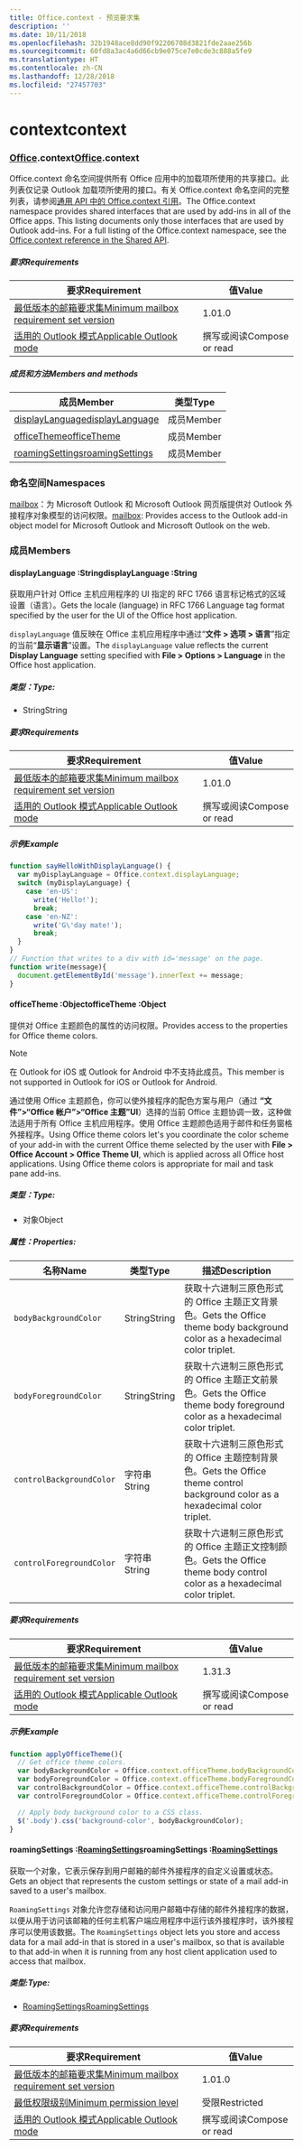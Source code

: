 ```yaml
---
title: Office.context - 预览要求集
description: ''
ms.date: 10/11/2018
ms.openlocfilehash: 32b1948ace8dd90f92206708d3821fde2aae256b
ms.sourcegitcommit: 60fd8a3ac4a6d66cb9e075ce7e0cde3c888a5fe9
ms.translationtype: HT
ms.contentlocale: zh-CN
ms.lasthandoff: 12/28/2018
ms.locfileid: "27457703"
---
```

# <a name="context"></a><span data-ttu-id="051f7-102">context</span><span class="sxs-lookup"><span data-stu-id="051f7-102">context</span></span>

### <a name="officeofficemdcontext"></a><span data-ttu-id="051f7-103">[Office](Office.md).context</span><span class="sxs-lookup"><span data-stu-id="051f7-103">[Office](Office.md).context</span></span>

<span data-ttu-id="051f7-p101">Office.context 命名空间提供所有 Office 应用中的加载项所使用的共享接口。此列表仅记录 Outlook 加载项所使用的接口。有关 Office.context 命名空间的完整列表，请参阅[通用 API 中的 Office.context 引用](/javascript/api/office/office.context)。</span><span class="sxs-lookup"><span data-stu-id="051f7-p101">The Office.context namespace provides shared interfaces that are used by add-ins in all of the Office apps. This listing documents only those interfaces that are used by Outlook add-ins. For a full listing of the Office.context namespace, see the [Office.context reference in the Shared API](/javascript/api/office/office.context).</span></span>

##### <a name="requirements"></a><span data-ttu-id="051f7-106">要求</span><span class="sxs-lookup"><span data-stu-id="051f7-106">Requirements</span></span>

|<span data-ttu-id="051f7-107">要求</span><span class="sxs-lookup"><span data-stu-id="051f7-107">Requirement</span></span>| <span data-ttu-id="051f7-108">值</span><span class="sxs-lookup"><span data-stu-id="051f7-108">Value</span></span>|
|---|---|
|[<span data-ttu-id="051f7-109">最低版本的邮箱要求集</span><span class="sxs-lookup"><span data-stu-id="051f7-109">Minimum mailbox requirement set version</span></span>](/office/dev/add-ins/reference/requirement-sets/outlook-api-requirement-sets)| <span data-ttu-id="051f7-110">1.0</span><span class="sxs-lookup"><span data-stu-id="051f7-110">1.0</span></span>|
|[<span data-ttu-id="051f7-111">适用的 Outlook 模式</span><span class="sxs-lookup"><span data-stu-id="051f7-111">Applicable Outlook mode</span></span>](https://docs.microsoft.com/outlook/add-ins/#extension-points)| <span data-ttu-id="051f7-112">撰写或阅读</span><span class="sxs-lookup"><span data-stu-id="051f7-112">Compose or read</span></span>|

##### <a name="members-and-methods"></a><span data-ttu-id="051f7-113">成员和方法</span><span class="sxs-lookup"><span data-stu-id="051f7-113">Members and methods</span></span>

| <span data-ttu-id="051f7-114">成员</span><span class="sxs-lookup"><span data-stu-id="051f7-114">Member</span></span> | <span data-ttu-id="051f7-115">类型</span><span class="sxs-lookup"><span data-stu-id="051f7-115">Type</span></span> |
|--------|------|
| [<span data-ttu-id="051f7-116">displayLanguage</span><span class="sxs-lookup"><span data-stu-id="051f7-116">displayLanguage</span></span>](#displaylanguage-string) | <span data-ttu-id="051f7-117">成员</span><span class="sxs-lookup"><span data-stu-id="051f7-117">Member</span></span> |
| [<span data-ttu-id="051f7-118">officeTheme</span><span class="sxs-lookup"><span data-stu-id="051f7-118">officeTheme</span></span>](#officetheme-object) | <span data-ttu-id="051f7-119">成员</span><span class="sxs-lookup"><span data-stu-id="051f7-119">Member</span></span> |
| [<span data-ttu-id="051f7-120">roamingSettings</span><span class="sxs-lookup"><span data-stu-id="051f7-120">roamingSettings</span></span>](#roamingsettings-roamingsettingsjavascriptapioutlookofficeroamingsettings) | <span data-ttu-id="051f7-121">成员</span><span class="sxs-lookup"><span data-stu-id="051f7-121">Member</span></span> |

### <a name="namespaces"></a><span data-ttu-id="051f7-122">命名空间</span><span class="sxs-lookup"><span data-stu-id="051f7-122">Namespaces</span></span>

<span data-ttu-id="051f7-123">[mailbox](office.context.mailbox.md)：为 Microsoft Outlook 和 Microsoft Outlook 网页版提供对 Outlook 外接程序对象模型的访问权限。</span><span class="sxs-lookup"><span data-stu-id="051f7-123">[mailbox](office.context.mailbox.md): Provides access to the Outlook add-in object model for Microsoft Outlook and Microsoft Outlook on the web.</span></span>

### <a name="members"></a><span data-ttu-id="051f7-124">成员</span><span class="sxs-lookup"><span data-stu-id="051f7-124">Members</span></span>

####  <a name="displaylanguage-string"></a><span data-ttu-id="051f7-125">displayLanguage :String</span><span class="sxs-lookup"><span data-stu-id="051f7-125">displayLanguage :String</span></span>

<span data-ttu-id="051f7-126">获取用户针对 Office 主机应用程序的 UI 指定的 RFC 1766 语言标记格式的区域设置（语言）。</span><span class="sxs-lookup"><span data-stu-id="051f7-126">Gets the locale (language) in RFC 1766 Language tag format specified by the user for the UI of the Office host application.</span></span>

<span data-ttu-id="051f7-127">`displayLanguage` 值反映在 Office 主机应用程序中通过“**文件 > 选项 > 语言**”指定的当前“**显示语言**”设置。</span><span class="sxs-lookup"><span data-stu-id="051f7-127">The `displayLanguage` value reflects the current **Display Language** setting specified with **File > Options > Language** in the Office host application.</span></span>

##### <a name="type"></a><span data-ttu-id="051f7-128">类型：</span><span class="sxs-lookup"><span data-stu-id="051f7-128">Type:</span></span>

*   <span data-ttu-id="051f7-129">String</span><span class="sxs-lookup"><span data-stu-id="051f7-129">String</span></span>

##### <a name="requirements"></a><span data-ttu-id="051f7-130">要求</span><span class="sxs-lookup"><span data-stu-id="051f7-130">Requirements</span></span>

|<span data-ttu-id="051f7-131">要求</span><span class="sxs-lookup"><span data-stu-id="051f7-131">Requirement</span></span>| <span data-ttu-id="051f7-132">值</span><span class="sxs-lookup"><span data-stu-id="051f7-132">Value</span></span>|
|---|---|
|[<span data-ttu-id="051f7-133">最低版本的邮箱要求集</span><span class="sxs-lookup"><span data-stu-id="051f7-133">Minimum mailbox requirement set version</span></span>](/office/dev/add-ins/reference/requirement-sets/outlook-api-requirement-sets)| <span data-ttu-id="051f7-134">1.0</span><span class="sxs-lookup"><span data-stu-id="051f7-134">1.0</span></span>|
|[<span data-ttu-id="051f7-135">适用的 Outlook 模式</span><span class="sxs-lookup"><span data-stu-id="051f7-135">Applicable Outlook mode</span></span>](https://docs.microsoft.com/outlook/add-ins/#extension-points)| <span data-ttu-id="051f7-136">撰写或阅读</span><span class="sxs-lookup"><span data-stu-id="051f7-136">Compose or read</span></span>|

##### <a name="example"></a><span data-ttu-id="051f7-137">示例</span><span class="sxs-lookup"><span data-stu-id="051f7-137">Example</span></span>

```js
function sayHelloWithDisplayLanguage() {
  var myDisplayLanguage = Office.context.displayLanguage;
  switch (myDisplayLanguage) {
    case 'en-US':
      write('Hello!');
      break;
    case 'en-NZ':
      write('G\'day mate!');
      break;
  }
}
// Function that writes to a div with id='message' on the page.
function write(message){
  document.getElementById('message').innerText += message;
}
```

####  <a name="officetheme-object"></a><span data-ttu-id="051f7-138">officeTheme :Object</span><span class="sxs-lookup"><span data-stu-id="051f7-138">officeTheme :Object</span></span>

<span data-ttu-id="051f7-139">提供对 Office 主题颜色的属性的访问权限。</span><span class="sxs-lookup"><span data-stu-id="051f7-139">Provides access to the properties for Office theme colors.</span></span>

> [!NOTE]
> <span data-ttu-id="051f7-140">在 Outlook for iOS 或 Outlook for Android 中不支持此成员。</span><span class="sxs-lookup"><span data-stu-id="051f7-140">This member is not supported in Outlook for iOS or Outlook for Android.</span></span>

<span data-ttu-id="051f7-p102">通过使用 Office 主题颜色，你可以使外接程序的配色方案与用户（通过 **“文件”>“Office 帐户”>“Office 主题”UI**）选择的当前 Office 主题协调一致，这种做法适用于所有 Office 主机应用程序。使用 Office 主题颜色适用于邮件和任务窗格外接程序。</span><span class="sxs-lookup"><span data-stu-id="051f7-p102">Using Office theme colors let's you coordinate the color scheme of your add-in with the current Office theme selected by the user with **File > Office Account > Office Theme UI**, which is applied across all Office host applications. Using Office theme colors is appropriate for mail and task pane add-ins.</span></span>

##### <a name="type"></a><span data-ttu-id="051f7-143">类型：</span><span class="sxs-lookup"><span data-stu-id="051f7-143">Type:</span></span>

*   <span data-ttu-id="051f7-144">对象</span><span class="sxs-lookup"><span data-stu-id="051f7-144">Object</span></span>

##### <a name="properties"></a><span data-ttu-id="051f7-145">属性：</span><span class="sxs-lookup"><span data-stu-id="051f7-145">Properties:</span></span>

|<span data-ttu-id="051f7-146">名称</span><span class="sxs-lookup"><span data-stu-id="051f7-146">Name</span></span>| <span data-ttu-id="051f7-147">类型</span><span class="sxs-lookup"><span data-stu-id="051f7-147">Type</span></span>| <span data-ttu-id="051f7-148">描述</span><span class="sxs-lookup"><span data-stu-id="051f7-148">Description</span></span>|
|---|---|---|
|`bodyBackgroundColor`| <span data-ttu-id="051f7-149">String</span><span class="sxs-lookup"><span data-stu-id="051f7-149">String</span></span>|<span data-ttu-id="051f7-150">获取十六进制三原色形式的 Office 主题正文背景色。</span><span class="sxs-lookup"><span data-stu-id="051f7-150">Gets the Office theme body background color as a hexadecimal color triplet.</span></span>|
|`bodyForegroundColor`| <span data-ttu-id="051f7-151">String</span><span class="sxs-lookup"><span data-stu-id="051f7-151">String</span></span>|<span data-ttu-id="051f7-152">获取十六进制三原色形式的 Office 主题正文前景色。</span><span class="sxs-lookup"><span data-stu-id="051f7-152">Gets the Office theme body foreground color as a hexadecimal color triplet.</span></span>|
|`controlBackgroundColor`| <span data-ttu-id="051f7-153">字符串</span><span class="sxs-lookup"><span data-stu-id="051f7-153">String</span></span>|<span data-ttu-id="051f7-154">获取十六进制三原色形式的 Office 主题控制背景色。</span><span class="sxs-lookup"><span data-stu-id="051f7-154">Gets the Office theme control background color as a hexadecimal color triplet.</span></span>|
|`controlForegroundColor`| <span data-ttu-id="051f7-155">字符串</span><span class="sxs-lookup"><span data-stu-id="051f7-155">String</span></span>|<span data-ttu-id="051f7-156">获取十六进制三原色形式的 Office 主题正文控制颜色。</span><span class="sxs-lookup"><span data-stu-id="051f7-156">Gets the Office theme body control color as a hexadecimal color triplet.</span></span>|

##### <a name="requirements"></a><span data-ttu-id="051f7-157">要求</span><span class="sxs-lookup"><span data-stu-id="051f7-157">Requirements</span></span>

|<span data-ttu-id="051f7-158">要求</span><span class="sxs-lookup"><span data-stu-id="051f7-158">Requirement</span></span>| <span data-ttu-id="051f7-159">值</span><span class="sxs-lookup"><span data-stu-id="051f7-159">Value</span></span>|
|---|---|
|[<span data-ttu-id="051f7-160">最低版本的邮箱要求集</span><span class="sxs-lookup"><span data-stu-id="051f7-160">Minimum mailbox requirement set version</span></span>](/office/dev/add-ins/reference/requirement-sets/outlook-api-requirement-sets)| <span data-ttu-id="051f7-161">1.3</span><span class="sxs-lookup"><span data-stu-id="051f7-161">1.3</span></span>|
|[<span data-ttu-id="051f7-162">适用的 Outlook 模式</span><span class="sxs-lookup"><span data-stu-id="051f7-162">Applicable Outlook mode</span></span>](https://docs.microsoft.com/outlook/add-ins/#extension-points)| <span data-ttu-id="051f7-163">撰写或阅读</span><span class="sxs-lookup"><span data-stu-id="051f7-163">Compose or read</span></span>|

##### <a name="example"></a><span data-ttu-id="051f7-164">示例</span><span class="sxs-lookup"><span data-stu-id="051f7-164">Example</span></span>

```js
function applyOfficeTheme(){
  // Get office theme colors.
  var bodyBackgroundColor = Office.context.officeTheme.bodyBackgroundColor;
  var bodyForegroundColor = Office.context.officeTheme.bodyForegroundColor;
  var controlBackgroundColor = Office.context.officeTheme.controlBackgroundColor
  var controlForegroundColor = Office.context.officeTheme.controlForegroundColor;

  // Apply body background color to a CSS class.
  $('.body').css('background-color', bodyBackgroundColor);
}
```

####  <a name="roamingsettings-roamingsettingsjavascriptapioutlookofficeroamingsettings"></a><span data-ttu-id="051f7-165">roamingSettings :[RoamingSettings](/javascript/api/outlook/office.RoamingSettings)</span><span class="sxs-lookup"><span data-stu-id="051f7-165">roamingSettings :[RoamingSettings](/javascript/api/outlook/office.RoamingSettings)</span></span>

<span data-ttu-id="051f7-166">获取一个对象，它表示保存到用户邮箱的邮件外接程序的自定义设置或状态。</span><span class="sxs-lookup"><span data-stu-id="051f7-166">Gets an object that represents the custom settings or state of a mail add-in saved to a user's mailbox.</span></span>

<span data-ttu-id="051f7-167">`RoamingSettings` 对象允许您存储和访问用户邮箱中存储的邮件外接程序的数据，以便从用于访问该邮箱的任何主机客户端应用程序中运行该外接程序时，该外接程序可以使用该数据。</span><span class="sxs-lookup"><span data-stu-id="051f7-167">The `RoamingSettings` object lets you store and access data for a mail add-in that is stored in a user's mailbox, so that is available to that add-in when it is running from any host client application used to access that mailbox.</span></span>

##### <a name="type"></a><span data-ttu-id="051f7-168">类型:</span><span class="sxs-lookup"><span data-stu-id="051f7-168">Type:</span></span>

*   [<span data-ttu-id="051f7-169">RoamingSettings</span><span class="sxs-lookup"><span data-stu-id="051f7-169">RoamingSettings</span></span>](/javascript/api/outlook/office.RoamingSettings)

##### <a name="requirements"></a><span data-ttu-id="051f7-170">要求</span><span class="sxs-lookup"><span data-stu-id="051f7-170">Requirements</span></span>

|<span data-ttu-id="051f7-171">要求</span><span class="sxs-lookup"><span data-stu-id="051f7-171">Requirement</span></span>| <span data-ttu-id="051f7-172">值</span><span class="sxs-lookup"><span data-stu-id="051f7-172">Value</span></span>|
|---|---|
|[<span data-ttu-id="051f7-173">最低版本的邮箱要求集</span><span class="sxs-lookup"><span data-stu-id="051f7-173">Minimum mailbox requirement set version</span></span>](/office/dev/add-ins/reference/requirement-sets/outlook-api-requirement-sets)| <span data-ttu-id="051f7-174">1.0</span><span class="sxs-lookup"><span data-stu-id="051f7-174">1.0</span></span>|
|[<span data-ttu-id="051f7-175">最低权限级别</span><span class="sxs-lookup"><span data-stu-id="051f7-175">Minimum permission level</span></span>](https://docs.microsoft.com/outlook/add-ins/understanding-outlook-add-in-permissions)| <span data-ttu-id="051f7-176">受限</span><span class="sxs-lookup"><span data-stu-id="051f7-176">Restricted</span></span>|
|[<span data-ttu-id="051f7-177">适用的 Outlook 模式</span><span class="sxs-lookup"><span data-stu-id="051f7-177">Applicable Outlook mode</span></span>](https://docs.microsoft.com/outlook/add-ins/#extension-points)| <span data-ttu-id="051f7-178">撰写或阅读</span><span class="sxs-lookup"><span data-stu-id="051f7-178">Compose or read</span></span>|